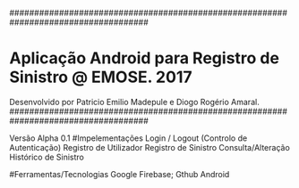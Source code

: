 ####################################################################################
# Aplicação Android para Registro de Sinistro @ EMOSE. 2017

Desenvolvido por Patricio Emilio Madepule e Diogo Rogério Amaral.
####################################################################################

Versão Alpha 0.1
#Impelementações
Login / Logout (Controlo de Autenticação)
Registro de Utilizador
Registro de Sinistro
Consulta/Alteração Histórico de Sinistro

#Ferramentas/Tecnologias
Google Firebase;
Gthub
Android
